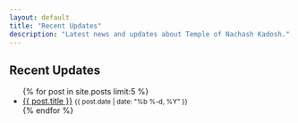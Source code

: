 ```yaml
---
layout: default
title: "Recent Updates"
description: "Latest news and updates about Temple of Nachash Kadosh."
---
```


<section class="updates">
  <h1>Recent Updates</h1>
  <ul>
    {% for post in site.posts limit:5 %}
      <li>
        <a href="{{ post.url | relative_url }}">{{ post.title }}</a>
        <small class="post-date">{{ post.date | date: "%b %-d, %Y" }}</small>
      </li>
    {% endfor %}
  </ul>
</section>
